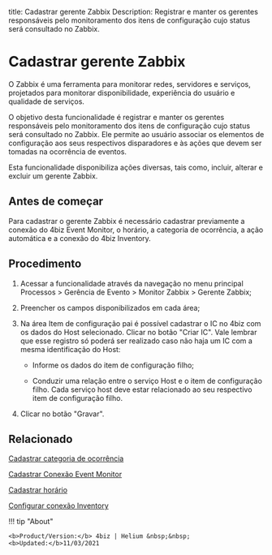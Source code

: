 title: Cadastrar gerente Zabbix
Description: Registrar e manter os gerentes responsáveis pelo monitoramento dos itens de configuração cujo status será consultado no Zabbix.
# Cadastrar gerente Zabbix

O Zabbix é uma ferramenta para monitorar redes, servidores e serviços,
projetados para monitorar disponibilidade, experiência do usuário e qualidade de
serviços.

O objetivo desta funcionalidade é registrar e manter os gerentes responsáveis
pelo monitoramento dos itens de configuração cujo status será consultado no
Zabbix. Ele permite ao usuário associar os elementos de configuração aos seus
respectivos disparadores e às ações que devem ser tomadas na ocorrência de
eventos.

Esta funcionalidade disponibiliza ações diversas, tais como, incluir, alterar e
excluir um gerente Zabbix.

Antes de começar
--------------------

Para cadastrar o gerente Zabbix é necessário cadastrar previamente a conexão do
4biz Event Monitor, o horário, a categoria de ocorrência, a ação automática
e a conexão do 4biz Inventory.

Procedimento
----------------

1.  Acessar a funcionalidade através da navegação no menu principal Processos \>
    Gerência de Evento \> Monitor Zabbix \> Gerente Zabbix;

2.  Preencher os campos disponibilizados em cada área;

3.  Na área Item de configuração pai é possível cadastrar o IC no 4biz com
    os dados do Host selecionado. Clicar no botão "Criar IC". Vale lembrar que
    esse registro só poderá ser realizado caso não haja um IC com a mesma
    identificação do Host:

    -   Informe os dados do item de configuração filho;

    -   Conduzir uma relação entre o serviço Host e o item de configuração filho.
        Cada serviço host deve estar relacionado ao seu respectivo item de
        configuração filho.

1.  Clicar no botão "Gravar".


Relacionado
----------

[Cadastrar categoria de ocorrência](/pt-br/4biz-helium/processes/event/configuration/register-occurence-category.html)

[Cadastrar Conexão Event Monitor](/pt-br/4biz-helium/processes/event/configuration/register-event-monitor-connection.html)

[Cadastrar horário](/pt-br/4biz-helium/processes/event/configuration/register-time.html)

[Configurar conexão Inventory](/pt-br/4biz-helium/processes/event/configuration/set-inventory-connection.html)


!!! tip "About"

    <b>Product/Version:</b> 4biz | Helium &nbsp;&nbsp;
    <b>Updated:</b>11/03/2021
